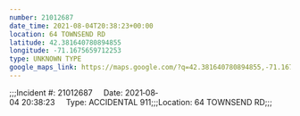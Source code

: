 ```yaml
---
number: 21012687
date_time: 2021-08-04T20:38:23+00:00
location: 64 TOWNSEND RD
latitude: 42.381640780894855
longitude: -71.1675659712253
type: UNKNOWN TYPE
google_maps_link: https://maps.google.com/?q=42.381640780894855,-71.1675659712253
---
```


;;;Incident #: 21012687     Date: 2021‐08‐04 20:38:23     Type: ACCIDENTAL 911;;;Location: 64 TOWNSEND RD;;;
